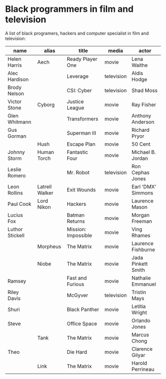 # Black programmers in film and television

A list of black programers, hackers and computer specialist in film and television:

| name            | alias          | title               | media      | actor              | 
|-----------------|----------------|---------------------|------------|--------------------|
| Helen Harris    | Aech           | Ready Player One    | movie      | Lena Waithe        | 
| Alec Hardison   |                | Leverage            | television | Aldis Hodge        | 
| Brody Nelson    |                | CSI: Cyber          | television | Shad Moss          | 
| Victor Stone    | Cyborg         | Justice League      | movie      | Ray Fisher         | 
| Glen Whitmann   |                | Transformers        | movie      | Anthony Anderson   | 
| Gus Gorman      |                | Superman III        | movie      | Richard Pryor      | 
|                 | Hush           | Escape Plan         | movie      | 50 Cent            | 
| Johnny Storm    | Human Torch    | Fantastic Four      | movie      | Michael B. Jordan  | 
| Leslie Romero   |                | Mr. Robot           | television | Ron Cephas Jones   | 
| Leon Rollins    | Latrell Walker | Exit Wounds         | movie      | Earl 'DMX' Simmons | 
| Paul Cook       | Lord Nikon     | Hackers             | movie      | Laurence Mason     | 
| Lucius Fox      |                | Batman Returns      | movie      | Morgan Freeman     | 
| Luthor Stickell |                | Mission: Impossible | movie      | Ving Rhames        | 
|                 | Morpheus       | The Matrix          | movie      | Laurence Fishburne | 
|                 | Niobe          | The Matrix          | movie      | Jada Pinkett Smith | 
| Ramsey          |                | Fast and Furious    | movie      | Nathalie Emmanuel  | 
| Riley Davis     |                | McGyver             | television | Tristin Mays       | 
| Shuri           |                | Black Panther       | movie      | Letitia Wright     | 
| Steve           |                | Office Space        | movie      | Orlando Jones      | 
|                 | Tank           | The Matrix          | movie      | Marcus Chong       | 
| Theo            |                | Die Hard            | movie      | Clarence Gilyar    | 
|                 | Link           | The Matrix          | movie      | Harold Perrineau   | 
